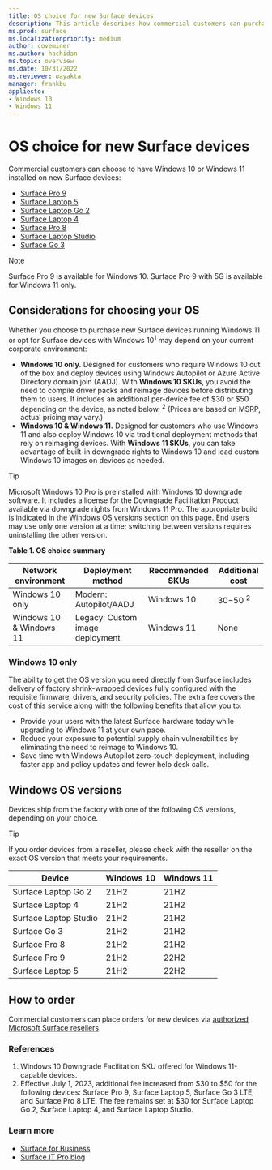```yaml
---
title: OS choice for new Surface devices
description: This article describes how commercial customers can purchase new Surface devices with Windows 10 or Windows 11. 
ms.prod: surface
ms.localizationpriority: medium
author: coveminer
ms.author: hachidan
ms.topic: overview
ms.date: 10/31/2022
ms.reviewer: oayakta
manager: frankbu
appliesto:
- Windows 10
- Windows 11
---
```


# OS choice for new Surface devices

Commercial customers can choose to have Windows 10 or Windows 11 installed on new Surface devices:

- [Surface Pro 9](surface-pro-9-overview.md)
- [Surface Laptop 5](surface-laptop-5-overview.md)
- [Surface Laptop Go 2](https://www.microsoft.com/surface/business/surface-laptop-go-2)
- [Surface Laptop 4](https://www.microsoft.com/surface/business/surface-laptop-4)
- [Surface Pro 8](https://www.microsoft.com/surface/business/surface-pro-8)
- [Surface Laptop Studio](https://www.microsoft.com/surface/business/surface-laptop-studio)
- [Surface Go 3](https://www.microsoft.com/surface/business/surface-go-3)

> [!NOTE]
> Surface Pro 9 is available for Windows 10. Surface Pro 9 with 5G is available for Windows 11 only. 

## Considerations for choosing your OS

Whether you choose to purchase new Surface devices running Windows 11 or opt for Surface devices with Windows 10<sup>1</sup> may depend on your current corporate environment:

- **Windows 10 only.** Designed for customers who require Windows 10 out of the box and deploy devices using Windows Autopilot or Azure Active Directory domain join (AADJ). With **Windows 10 SKUs**, you avoid the need to compile driver packs and reimage devices before distributing them to users. It includes an additional per-device fee of $30 or $50 depending on the device, as noted below. <sup>2</sup> (Prices are based on MSRP, actual pricing may vary.)
- **Windows 10 & Windows 11.** Designed for customers who use Windows 11 and also deploy Windows 10 via traditional deployment methods that rely on reimaging devices. With **Windows 11 SKUs**, you can take advantage of built-in downgrade rights to Windows 10 and load custom Windows 10 images on devices as needed.

> [!TIP]
> Microsoft Windows 10 Pro is preinstalled with Windows 10 downgrade software. It includes a license for the Downgrade Facilitation Product available via downgrade rights from Windows 11 Pro. The appropriate build is indicated in the [Windows OS versions](#windows-os-versions) section on this page. End users may use only one version at a time; switching between versions requires uninstalling the other version.

**Table 1. OS choice summary**

| Network environment     | Deployment method               | Recommended SKUs | Additional cost |
| ----------------------- | ------------------------------- | ---------------- | --------------- |
| Windows 10 only         | Modern: Autopilot/AADJ          | Windows 10       | $30-$50 <sup>2</sup>        |
| Windows 10 & Windows 11 | Legacy: Custom image deployment | Windows 11       | None            |

### Windows 10 only

The ability to get the OS version you need directly from Surface includes delivery of factory shrink-wrapped devices fully configured with the requisite firmware, drivers, and security policies. The extra fee covers the cost of this service along with the following benefits that allow you to:

- Provide your users with the latest Surface hardware today while upgrading to Windows 11 at your own pace.
- Reduce your exposure to potential supply chain vulnerabilities by eliminating the need to reimage to Windows 10.
- Save time with Windows Autopilot zero-touch deployment, including faster app and policy updates and fewer help desk calls.

## Windows OS versions

Devices ship from the factory with one of the following OS versions, depending on your choice.

> [!TIP]
> If you order devices from a reseller, please check with the reseller on the exact OS version that meets your requirements.

|      Device           | Windows 10 | Windows 11 |
| --------------------- | ---------- | ---------- |
| Surface Laptop Go 2   | 21H2       | 21H2       |
| Surface Laptop 4      | 21H2       | 21H2       |
| Surface Laptop Studio | 21H2       | 21H2       |
| Surface Go 3          | 21H2       | 21H2       |
| Surface Pro 8         | 21H2       | 21H2       |
| Surface Pro 9         | 21H2       | 22H2       |
| Surface Laptop 5      | 21H2       | 22H2       |

## How to order

Commercial customers can place orders for new devices via [authorized Microsoft Surface resellers](https://www.microsoft.com/surface/business/where-to-buy-microsoft-surface).

### References

1. Windows 10 Downgrade Facilitation SKU offered for Windows 11-capable devices.  
2. Effective July 1, 2023, additional fee increased from $30 to $50 for the following devices: Surface Pro 9, Surface Laptop 5, Surface Go 3 LTE, and Surface Pro 8 LTE. The fee remains set at $30 for Surface Laptop Go 2, Surface Laptop 4, and Surface Laptop Studio.

### Learn more

- [Surface for Business](https://www.microsoft.com/surface/business)
- [Surface IT Pro blog](https://techcommunity.microsoft.com/t5/surface-it-pro-blog/bg-p/SurfaceITPro)
